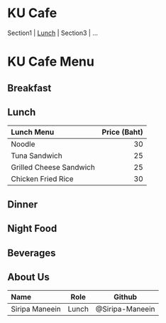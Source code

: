 # KU Cafe

Section1 | [Lunch](#Lunch) | Section3 | ...

# KU Cafe Menu


## Breakfast


## Lunch 
| Lunch Menu           |  Price (Baht) |
|:---------------------|---------------:|
| Noodle                  | 30    |
| Tuna Sandwich           | 25    |
| Grilled Cheese Sandwich | 25    |
| Chicken Fried Rice      | 30    |

## Dinner


## Night Food


## Beverages


## About Us
| Name      | Role      | Github          |
|:----------|-----------|-----------------|
| Siripa Maneein | Lunch | @Siripa-Maneein |

